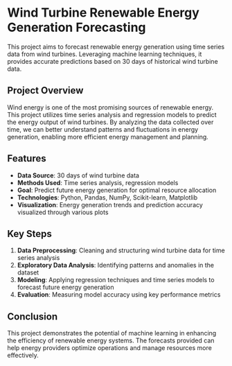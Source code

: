 # Wind Turbine Renewable Energy Generation Forecasting

This project aims to forecast renewable energy generation using time series data from wind turbines. Leveraging machine learning techniques, it provides accurate predictions based on 30 days of historical wind turbine data.

## Project Overview

Wind energy is one of the most promising sources of renewable energy. This project utilizes time series analysis and regression models to predict the energy output of wind turbines. By analyzing the data collected over time, we can better understand patterns and fluctuations in energy generation, enabling more efficient energy management and planning.

## Features

- **Data Source**: 30 days of wind turbine data
- **Methods Used**: Time series analysis, regression models
- **Goal**: Predict future energy generation for optimal resource allocation
- **Technologies**: Python, Pandas, NumPy, Scikit-learn, Matplotlib
- **Visualization**: Energy generation trends and prediction accuracy visualized through various plots

## Key Steps

1. **Data Preprocessing**: Cleaning and structuring wind turbine data for time series analysis
2. **Exploratory Data Analysis**: Identifying patterns and anomalies in the dataset
3. **Modeling**: Applying regression techniques and time series models to forecast future energy generation
4. **Evaluation**: Measuring model accuracy using key performance metrics

## Conclusion

This project demonstrates the potential of machine learning in enhancing the efficiency of renewable energy systems. The forecasts provided can help energy providers optimize operations and manage resources more effectively.
